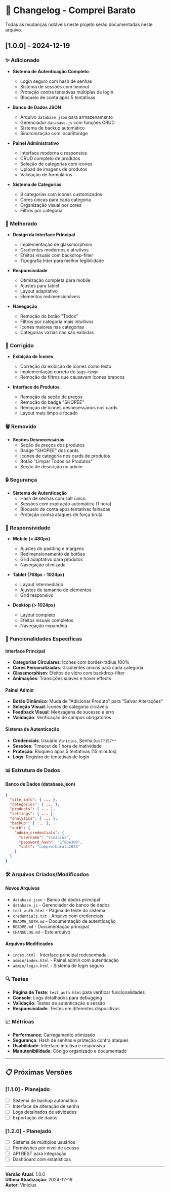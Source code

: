 # 📝 Changelog - Comprei Barato

Todas as mudanças notáveis neste projeto serão documentadas neste arquivo.

## [1.0.0] - 2024-12-19

### ✨ Adicionado
- **Sistema de Autenticação Completo**
  - Login seguro com hash de senhas
  - Sistema de sessões com timeout
  - Proteção contra tentativas múltiplas de login
  - Bloqueio de conta após 5 tentativas

- **Banco de Dados JSON**
  - Arquivo `database.json` para armazenamento
  - Gerenciador `database.js` com funções CRUD
  - Sistema de backup automático
  - Sincronização com localStorage

- **Painel Administrativo**
  - Interface moderna e responsiva
  - CRUD completo de produtos
  - Seleção de categorias com ícones
  - Upload de imagens de produtos
  - Validação de formulários

- **Sistema de Categorias**
  - 8 categorias com ícones customizados
  - Cores únicas para cada categoria
  - Organização visual por cores
  - Filtros por categoria

### 🎨 Melhorado
- **Design da Interface Principal**
  - Implementação de glassmorphism
  - Gradientes modernos e atrativos
  - Efeitos visuais com backdrop-filter
  - Tipografia Inter para melhor legibilidade

- **Responsividade**
  - Otimização completa para mobile
  - Ajustes para tablet
  - Layout adaptativo
  - Elementos redimensionáveis

- **Navegação**
  - Remoção do botão "Todos"
  - Filtros por categoria mais intuitivos
  - Ícones maiores nas categorias
  - Categorias vazias não são exibidas

### 🔧 Corrigido
- **Exibição de Ícones**
  - Correção da exibição de ícones como texto
  - Implementação correta de tags `<img>`
  - Remoção de filtros que causavam ícones brancos

- **Interface de Produtos**
  - Remoção da seção de preços
  - Remoção do badge "SHOPEE"
  - Remoção de ícones desnecessários nos cards
  - Layout mais limpo e focado

### 🗑️ Removido
- **Seções Desnecessárias**
  - Seção de preços dos produtos
  - Badge "SHOPEE" dos cards
  - Ícones de categoria nos cards de produtos
  - Botão "Limpar Todos os Produtos"
  - Seção de descrição no admin

### 🔒 Segurança
- **Sistema de Autenticação**
  - Hash de senhas com salt único
  - Sessões com expiração automática (1 hora)
  - Bloqueio de conta após tentativas falhadas
  - Proteção contra ataques de força bruta

### 📱 Responsividade
- **Mobile (< 480px)**
  - Ajustes de padding e margens
  - Redimensionamento de botões
  - Grid adaptativo para produtos
  - Navegação otimizada

- **Tablet (768px - 1024px)**
  - Layout intermediário
  - Ajustes de tamanho de elementos
  - Grid responsivo

- **Desktop (> 1024px)**
  - Layout completo
  - Efeitos visuais completos
  - Navegação expandida

### 🎯 Funcionalidades Específicas

#### Interface Principal
- **Categorias Circulares**: Ícones com border-radius 100%
- **Cores Personalizadas**: Gradientes únicos para cada categoria
- **Glassmorphism**: Efeitos de vidro com backdrop-filter
- **Animações**: Transições suaves e hover effects

#### Painel Admin
- **Botão Dinâmico**: Muda de "Adicionar Produto" para "Salvar Alterações"
- **Seleção Visual**: Ícones de categoria clicáveis
- **Feedback Visual**: Mensagens de sucesso e erro
- **Validação**: Verificação de campos obrigatórios

#### Sistema de Autenticação
- **Credenciais**: Usuário `Vinicius`, Senha `Dio??157**`
- **Sessões**: Timeout de 1 hora de inatividade
- **Proteção**: Bloqueio após 5 tentativas (15 minutos)
- **Logs**: Registro de tentativas de login

### 📊 Estrutura de Dados

#### Banco de Dados (database.json)
```json
{
  "site_info": { ... },
  "categories": { ... },
  "products": [ ... ],
  "settings": { ... },
  "analytics": { ... },
  "backup": { ... },
  "auth": {
    "admin_credentials": {
      "username": "Vinicius",
      "password_hash": "1f8be3d9",
      "salt": "compreibarato2024"
    }
  }
}
```

### 🛠️ Arquivos Criados/Modificados

#### Novos Arquivos
- `database.json` - Banco de dados principal
- `database.js` - Gerenciador do banco de dados
- `test_auth.html` - Página de teste do sistema
- `credentials.txt` - Arquivo com credenciais
- `README_AUTH.md` - Documentação de autenticação
- `README.md` - Documentação principal
- `CHANGELOG.md` - Este arquivo

#### Arquivos Modificados
- `index.html` - Interface principal redesenhada
- `admin/index.html` - Painel admin com autenticação
- `admin/login.html` - Sistema de login seguro

### 🔍 Testes
- **Página de Teste**: `test_auth.html` para verificar funcionalidades
- **Console**: Logs detalhados para debugging
- **Validação**: Testes de autenticação e sessão
- **Responsividade**: Testes em diferentes dispositivos

### 📈 Métricas
- **Performance**: Carregamento otimizado
- **Segurança**: Hash de senhas e proteção contra ataques
- **Usabilidade**: Interface intuitiva e responsiva
- **Manutenibilidade**: Código organizado e documentado

---

## 📋 Próximas Versões

### [1.1.0] - Planejado
- [ ] Sistema de backup automático
- [ ] Interface de alteração de senha
- [ ] Logs detalhados de atividades
- [ ] Exportação de dados

### [1.2.0] - Planejado
- [ ] Sistema de múltiplos usuários
- [ ] Permissões por nível de acesso
- [ ] API REST para integração
- [ ] Dashboard com estatísticas

---

**Versão Atual**: 1.0.0  
**Última Atualização**: 2024-12-19  
**Autor**: Vinicius
